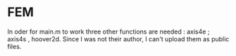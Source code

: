 # FEM


In oder for main.m to work three other functions are needed : axis4e ; axis4s , hoover2d. Since I 
was not their author, I can't upload them as public files. 

